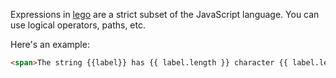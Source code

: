 Expressions in [lego](http://github.com/bredele/lego) are a strict subset of the JavaScript language. You can use logical operators, paths, etc.

Here's an example:


```html
<span>The string {{label}} has {{ label.length }} character {{ label.length !== 1 ? 's' : '' }}</span>
```